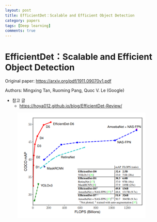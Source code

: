 ```yaml
---
layout: post
title: EfficientDet：Scalable and Efficient Object Detection
category: papers
tags: [Deep learning]
comments: true
---
```


# EfficientDet：Scalable and Efficient Object Detection

Original paper: https://arxiv.org/pdf/1911.09070v1.pdf

Authors: Mingxing Tan, Ruoming Pang, Quoc V. Le (Google)

- 참고 글
  - https://hoya012.github.io/blog/EfficientDet-Review/


<center>
<figure>
<img src="/assets/post_img/papers/2019-11-25-efficientdet/fig1.png" alt="views">
<figcaption></figcaption>
</figure>
</center>

